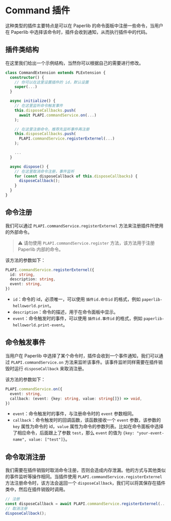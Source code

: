 # Command 插件

这种类型的插件主要特点是可以在 Paperlib 的命令面板中注册一些命令，当用户在 Paperlib 中选择该命令时，插件会收到通知，从而执行插件中的代码。

## 插件类结构

在这里我们给出一个示例结构，当然你可以根据自己的需要进行修改。

```typescript
class CommandExtension extends PLExtension {
  constructor() {
    // 你可以在这里设置插件的 id，默认设置
    super(...)
  }

  async initialize() {
    // 在这里监听命令触发事件
    this.disposeCallbacks.push(
      await PLAPI.commandService.on(...)
    );

    // 在这里注册命令，推荐先监听事件再注册
    this.disposeCallbacks.push(
      PLAPI.commandService.registerExternel(...)
    );

    ...
  }

  async dispose() {
    // 在这里取消命令注册，事件监听
    for (const disposeCallback of this.disposeCallbacks) {
      disposeCallback();
    }
  }
}
```

## 命令注册

我们可以通过 `PLAPI.commandService.registerExternel` 方法来注册插件所使用的外部命令。

> ⚠️  请勿使用 `PLAPI.commandService.register` 方法，该方法用于注册 Paperlib 内部的命令。

该方法的参数如下：

```typescript
PLAPI.commandService.registerExternel({
  id: string,
  description: string,
  event: string,
})
```

- `id`：命令的 id，必须唯一，可以使用 `插件id.命令id` 的格式，例如 `paperlib-helloworld.print`。
- `description`：命令的描述，用于在命令面板中显示。
- `event`：命令触发时的事件，可以使用 `插件id.事件id` 的格式，例如 `paperlib-helloworld.print-event`。


## 命令触发事件

当用户在 Paperlib 中选择了某个命令时，插件会收到一个事件通知，我们可以通过 `PLAPI.commandService.on` 方法来监听该事件。该事件监听同样需要在插件销毁时运行 `disposeCallback` 来取消注册。

该方法的参数如下：

```typescript
PLAPI.commandService.on({
  event: string,
  callback: (event: {key: string, value: string[]}) => void,
})
```

- `event`：命令触发时的事件，与注册命令时的 `event` 参数相同。
- `callback`：命令触发时的回调函数，该函数接收一个 `event` 参数，该参数的 `key` 属性为命令的 id，`value` 属性为命令的参数列表。比如在命令面板中选择了相应命令，后面跟上了参数 `test`，那么 `event` 的值为 `{key: "your-event-name", value: ["test"]}`。

## 命令取消注册

我们需要在插件销毁时取消命令注册，否则会造成内存泄漏。他的方式与其他类似的事件监听等操作相同。当插件使用 `PLAPI.commandService.registerExternel` 方法注册命令时，该方法会返回一个 `disposeCallback`，我们可以将其保存在插件类中，然后在插件销毁时调用。

```typescript
// 注册
const disposeCallback = await PLAPI.commandService.registerExternel(...);
// 取消注册
disposeCallback();
```